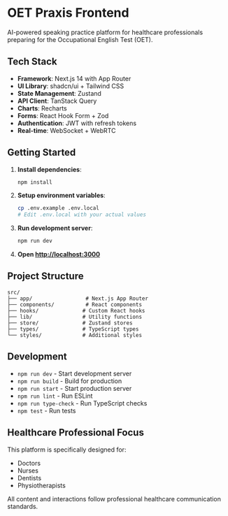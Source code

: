# OET Praxis Frontend

AI-powered speaking practice platform for healthcare professionals preparing for the Occupational English Test (OET).

## Tech Stack

- **Framework**: Next.js 14 with App Router
- **UI Library**: shadcn/ui + Tailwind CSS
- **State Management**: Zustand
- **API Client**: TanStack Query
- **Charts**: Recharts
- **Forms**: React Hook Form + Zod
- **Authentication**: JWT with refresh tokens
- **Real-time**: WebSocket + WebRTC

## Getting Started

1. **Install dependencies**:
   ```bash
   npm install
   ```

2. **Setup environment variables**:
   ```bash
   cp .env.example .env.local
   # Edit .env.local with your actual values
   ```

3. **Run development server**:
   ```bash
   npm run dev
   ```

4. **Open [http://localhost:3000](http://localhost:3000)**

## Project Structure

```
src/
├── app/                 # Next.js App Router
├── components/          # React components
├── hooks/              # Custom React hooks
├── lib/                # Utility functions
├── store/              # Zustand stores
├── types/              # TypeScript types
└── styles/             # Additional styles
```

## Development

- `npm run dev` - Start development server
- `npm run build` - Build for production
- `npm run start` - Start production server
- `npm run lint` - Run ESLint
- `npm run type-check` - Run TypeScript checks
- `npm test` - Run tests

## Healthcare Professional Focus

This platform is specifically designed for:
- Doctors
- Nurses  
- Dentists
- Physiotherapists

All content and interactions follow professional healthcare communication standards.